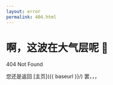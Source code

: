 ```yaml
---
layout: error
permalink: 404.html
---
```


# 啊，这波在大气层呢 🤔

404 Not Found

您还是返回 [主页]({{ baseurl }}/) 罢，，，

